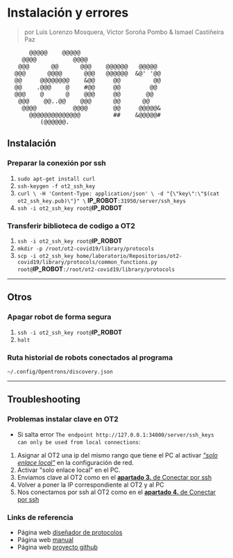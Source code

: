 # Instalación y errores
> por Luis Lorenzo Mosquera, Victor Soroña Pombo & Ismael Castiñeira Paz 
<pre>
      @@@@@    @@@@@                                                                               
    @@@@          @@@@                                                         
   @@@      @@      @@@    @@@@@@   @@@@@
  @@@      @@@@      @@@   @@@@@@  &amp;@&apos; &apos;@@
  @@     @@@@@@@@    &amp;@@     @@         @@
  @@    .@@@    @    #@@     @@        @@
  @@@    @      @    @@@     @@       @@
   @@@    @@..@@    @@@      @@      @@
    @@@@          @@@@       @@     @@@@@&amp;
      @@@@@@@@@@@@@@         ##    &amp;@@@@@#
         (@@@@@@.
</pre>

## Instalación

<a id="ssh"></a>

### Preparar la conexión por ssh

1. `sudo apt-get install curl`
2. `ssh-keygen -f ot2_ssh_key`
3. `curl \
-H 'Content-Type: application/json' \
-d "{\"key\":\"$(cat ot2_ssh_key.pub)\"}" \`
**IP_ROBOT**`:31950/server/ssh_keys`
4. `ssh -i ot2_ssh_key root@`**IP_ROBOT**


<a id="transf_biblio"></a>

### Transferir biblioteca de codigo a OT2

1. `ssh -i ot2_ssh_key root@`**IP_ROBOT**
2. `mkdir -p /root/ot2-covid19/library/protocols`
3. `scp -i ot2_ssh_key home/laboratorio/Repositorios/ot2-covid19/library/protocols/common_functions.py root@`**IP_ROBOT**`:/root/ot2-covid19/library/protocols`

***

## Otros

<a id="apagar"></a>

### Apagar robot de forma segura

1. `ssh -i ot2_ssh_key root@`**IP_ROBOT**
2. `halt`

### Ruta historial de robots conectados al programa

~~~
~/.config/Opentrons/discovery.json
~~~

***

## Troubleshooting

### Problemas instalar clave en OT2

* Si salta error `The endpoint http://127.0.0.1:34000/server/ssh_keys can only be used from local connections`:
1. Asignar al OT2 una ip del mismo rango que tiene el PC al activar [*"solo enlace local"*](https://es.wikipedia.org/wiki/Direcci%C3%B3n_de_Enlace-Local) en la configuración de red.
2. Activar "solo enlace local" en el PC.
3. Enviamos clave al OT2 como en el [**apartado 3.** de Conectar por ssh](#ssh)
4. Volver a poner la IP correspondiente al OT2 y al PC
5. Nos conectamos por ssh al OT2 como en el [**apartado 4.** de Conectar por ssh](#ssh)

### Links de referencia

* Página web [diseñador de protocolos](https://opentrons.com/protocols/designer/)
* Página web [manual](https://covidrobots.org/instalacion/1/introduccion/index.html)
* Página web [proyecto github](https://github.com/COVIDWarriors)